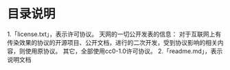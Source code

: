 # 目录说明
1.「license.txt」，表示许可协议。
天网的一切公开发表的信息：
对于互联网上有传染效果的协议的开源项目、公开文档，进行的二次开发，受到协议影响的相关内容，则使用原协议。
其它，全部使用cc0-1.0许可协议。
2.「readme.md」，表示说明文档



